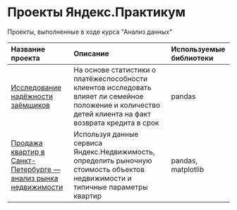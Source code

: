 # Проекты Яндекс.Практикум
Проекты, выполненные в ходе курса "Анализ данных"

| Название проекта | Описание | Используемые библиотеки | 
| :---------------------- | :---------------------- | :---------------------- |
| [Исследование надёжности заёмщиков](https://github.com/Vill19/project_yandex_practicum/tree/main/PROJECT_1) | На основе статистики о платёжеспособности клиентов исследовать влияет ли семейное положение и количество детей клиента на факт возврата кредита в срок | pandas |
| [Продажа квартир в Санкт-Петербурге — анализ рынка недвижимости](https://github.com/Vill19/project_yandex_practicum/tree/main/PROJECT_2) | Используя данные сервиса Яндекс.Недвижимость, определить рыночную стоимость объектов недвижимости и типичные параметры квартир | pandas, matplotlib || [Определение выгодного тарифа для телеком компании](https://github.com/Vill19/project_yandex_practicum/tree/main/PROJECT_3) | На основе данных клиентов оператора сотовой связи проанализировать поведение клиентов и поиск оптимального тарифа | pandas, matplotlib, NumPy, SciPy || [Анализ убытков приложения ProcrastinatePRO+](https://github.com/Vill19/project_yandex_practicum/tree/main/PROJECT_4) | Задача для маркетингового аналитика развлекательного приложения Procrastinate Pro+. Несмотря на огромные вложения в рекламу, последние несколько месяцев компания терпит убытки. Ваша задача - разобраться в причинах и помочь компании выйти в плюс.| pandas, matplotlib, Seaborn| | [Проверка гипотез по увеличению выручки в интернет-магазине - оценить результаты A/B теста](https://github.com/Vill19/project_yandex_practicum/tree/main/PROJECT_5) | Используя данные интернет-магазина приоритезировать гипотезы, произвести оценку результатов A/B-тестирования различными методами.| pandas, matplotlib, SciPy| | [Исследования рынка общепита в Москве для принятия решения об открытии нового заведения.](https://github.com/Vill19/project_yandex_practicum/tree/main/PROJECT_6) | Исследование рынка общественного питания на основе открытых данных, подготовка презентации для инвесторов.| pandas, Seaborn, Plotly| | [Создание дашборда по пользовательским событиям для агрегатора новостей.](https://github.com/Vill19/project_yandex_practicum/tree/main/PROJECT_7) | Используя данные Яндекс.Дзена построить дашборд с метриками взаимодействия пользователей с карточками статей.| | 